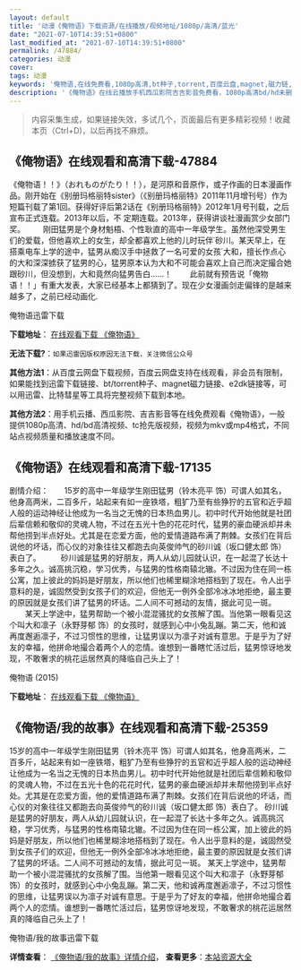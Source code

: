 ```yaml
---
layout: default
title: '动漫《俺物语》下载资源/在线播放/视频地址/1080p/高清/蓝光'
date: "2021-07-10T14:39:51+0800"
last_modified_at: "2021-07-10T14:39:51+0800"
permalink: /47884/
categories: 动漫
cover:
tags: 动漫
keywords: '俺物语,在线免费看,1080p高清,bt种子,torrent,百度云盘,magnet,磁力链,迅雷下载资源'
description: '《俺物语》在线云播放手机西瓜影院吉吉影音免费看，1080p高清bd/hd未删减完整版和tc抢先枪版，mkv/mp4格式，附带bt/torrent种子、magnet/磁力链、百度云盘、网盘资源迅雷下载链接'
---
```


>内容采集生成，如果链接失效，多试几个，页面最后有更多精彩视频！收藏本页（Ctrl+D)，以后再找不麻烦。


## 《俺物语》在线观看和高清下载-47884

《俺物语！！》（おれものがたり！！），是河原和音原作，或子作画的日本漫画作品。刚开始在《别册玛格丽特sister》（《别册玛格丽特》2011年11月增刊号）作为短篇刊载了第1回。获得好评后第2话在《别册玛格丽特》2012年1月号刊载，之后宣布正式连载。2013年以后，不 定期连载。2013年，获得讲谈社漫画赏少女部门奖。 　　刚田猛男是个身材魁梧、个性耿直的高中一年级学生。虽然他深受男生们的爱载，但他喜欢上的女生，却全都喜欢上他的儿时玩伴˙砂川。某天早上，在搭乘电车上学的途中，猛男从痴汉手中拯救了一名可爱的女孩˙大和，擅长作点心的大和深深掳获了猛男的心，猛男原本认为大和不可能会喜欢上自己而决定撮合她跟砂川，但没想到，大和竟然向猛男告白……！ 　　此前就有预告说「俺物语！！」有重大发表，大家已经基本上都猜到了。现在少女漫画剑走偏锋的是越来越多了，之前已经动画化.


俺物语迅雷下载

**下载地址**： [在线观看下载 《俺物语》](https://www.993dy.com//vod-detail-id-5774.html) 


**无法下载?**：`如果迅雷因版权原因无法下载，关注微信公众号 `

**其他方法1**：从百度云网盘下载视频，百度云网盘支持在线观看，非会员有限制，如果能找到迅雷下载链接、bt/torrent种子、magnet磁力链接、e2dk链接等，可以用迅雷、比特彗星等工具将完整视频下载到本地。

**其他方法2**：用手机云播、西瓜影院、吉吉影音等在线免费观看《俺物语》，一般提供1080p高清、hd/bd高清视频、tc抢先版视频，视频为mkv或mp4格式，不同站点视频质量和播放速度不同。


## 《俺物语》在线观看和高清下载-17135

剧情介绍：　　15岁的高中一年级学生刚田猛男（铃木亮平 饰）可谓人如其名，他身高两米，二百多斤，站起来有如一座铁塔，粗犷乃至有些狰狞的五官和近乎超人般的运动神经让他成为一名当之无愧的日本热血男儿。初中时代开始他就是社团后辈信赖和敬仰的灵魂人物，不过在五光十色的花花时代，猛男的豪血硬派却并未帮他捞到半点好处。尤其是在恋爱方面，他的爱情道路布满了荆棘。女孩们在背后说他的坏话，而心仪的对象往往又都跑去向英俊帅气的砂川诚（坂口健太郎 饰）表白了。  　　砂川诚是猛男的好朋友，两人从幼儿园就认识，在一起混了长达十多年之久。诚高挑沉稳，学习优秀，与猛男的性格南辕北辙。不过因为住在同一栋公寓，加上彼此的妈妈是好朋友，所以他们也稀里糊涂地搭档到了现在。令人出乎意料的是，诚固然受到女孩子们的欢迎，但他无一例外全部冷冰冰地拒绝，最主要的原因就是女孩们讲了猛男的坏话。二人间不可撼动的友情，据此可见一斑。  　　某天上学途中，猛男帮助一个被小混混骚扰的女孩解了围。当他第一眼看见这个叫大和凛子（永野芽郁 饰）的女孩时，就感到心中小兔乱蹦。第二天，他和诚再度邂逅凛子，不过习惯性的思维，让猛男误以为凛子对诚有意思。于是乎为了好友的幸福，他拼命地撮合着两个人的恋情。谁想到一番瞎忙活过后，猛男惊讶地发现，不敢奢求的桃花运居然真的降临自己头上了！


俺物语 (2015)

**下载地址**： [在线观看下载 《俺物语》](https://www.btbtdy.me/btdy/dy3728.html) 


## 《俺物语/我的故事》在线观看和高清下载-25359

15岁的高中一年级学生刚田猛男（铃木亮平 饰）可谓人如其名，他身高两米，二百多斤，站起来有如一座铁塔，粗犷乃至有些狰狞的五官和近乎超人般的运动神经让他成为一名当之无愧的日本热血男儿。初中时代开始他就是社团后辈信赖和敬仰的灵魂人物，不过在五光十色的花花时代，猛男的豪血硬派却并未帮他捞到半点好处。尤其是在恋爱方面，他的爱情道路布满了荆棘。女孩们在背后说他的坏话，而心仪的对象往往又都跑去向英俊帅气的砂川诚（坂口健太郎 饰）表白了。 砂川诚是猛男的好朋友，两人从幼儿园就认识，在一起混了长达十多年之久。诚高挑沉稳，学习优秀，与猛男的性格南辕北辙。不过因为住在同一栋公寓，加上彼此的妈妈是好朋友，所以他们也稀里糊涂地搭档到了现在。令人出乎意料的是，诚固然受到女孩子们的欢迎，但他无一例外全部冷冰冰地拒绝，最主要的原因就是女孩们讲了猛男的坏话。二人间不可撼动的友情，据此可见一斑。 某天上学途中，猛男帮助一个被小混混骚扰的女孩解了围。当他第一眼看见这个叫大和凛子（永野芽郁 饰）的女孩时，就感到心中小兔乱蹦。第二天，他和诚再度邂逅凛子，不过习惯性的思维，让猛男误以为凛子对诚有意思。于是乎为了好友的幸福，他拼命地撮合着两个人的恋情。谁想到一番瞎忙活过后，猛男惊讶地发现，不敢奢求的桃花运居然真的降临自己头上了！<!---剧情end--->


俺物语/我的故事迅雷下载

**详情查看**： [《俺物语/我的故事》详情介绍](/movie/25359/)， **查看更多**：[本站资源大全](/movie/t/all/)

